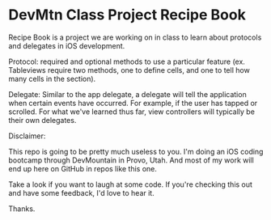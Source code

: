 DevMtn Class Project Recipe Book
================================

Recipe Book is a project we are working on in class to learn about protocols and delegates in iOS development.

Protocol: required and optional methods to use a particular feature (ex. Tableviews require two methods, one to define cells, and one to tell how many cells in the section).

Delegate: Similar to the app delegate, a delegate will tell the application when certain events have occurred. For example, if the user has tapped or scrolled. For what we've learned thus far, view controllers will typically be their own delegates. 


Disclaimer:

This repo is going to be pretty much useless to you. I'm doing an iOS coding bootcamp through DevMountain in Provo, Utah. And most of my work will end up here on GitHub in repos like this one.

Take a look if you want to laugh at some code. If you're checking this out and have some feedback, I'd love to hear it.

Thanks.
